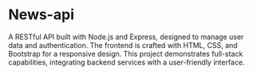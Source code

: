 # News-api
A RESTful API built with Node.js and Express, designed to manage user data and authentication. The frontend is crafted with HTML, CSS, and Bootstrap for a responsive design. This project demonstrates full-stack capabilities, integrating backend services with a user-friendly interface.
